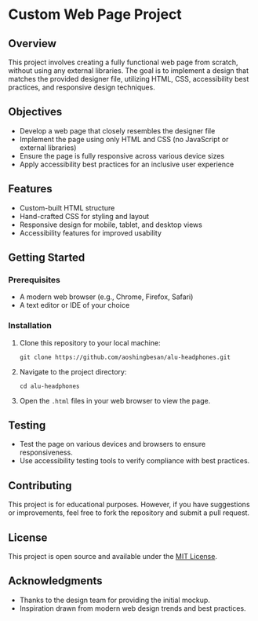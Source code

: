 # Custom Web Page Project

## Overview
This project involves creating a fully functional web page from scratch, without using any external libraries. The goal is to implement a design that matches the provided designer file, utilizing HTML, CSS, accessibility best practices, and responsive design techniques.

## Objectives
- Develop a web page that closely resembles the designer file
- Implement the page using only HTML and CSS (no JavaScript or external libraries)
- Ensure the page is fully responsive across various device sizes
- Apply accessibility best practices for an inclusive user experience

## Features
- Custom-built HTML structure
- Hand-crafted CSS for styling and layout
- Responsive design for mobile, tablet, and desktop views
- Accessibility features for improved usability

## Getting Started

### Prerequisites
- A modern web browser (e.g., Chrome, Firefox, Safari)
- A text editor or IDE of your choice

### Installation
1. Clone this repository to your local machine:
   ```
   git clone https://github.com/aoshingbesan/alu-headphones.git
   ```
2. Navigate to the project directory:
   ```
   cd alu-headphones
   ```
3. Open the `.html` files in your web browser to view the page.


## Testing
- Test the page on various devices and browsers to ensure responsiveness.
- Use accessibility testing tools to verify compliance with best practices.

## Contributing
This project is for educational purposes. However, if you have suggestions or improvements, feel free to fork the repository and submit a pull request.

## License
This project is open source and available under the [MIT License](LICENSE).

## Acknowledgments
- Thanks to the design team for providing the initial mockup.
- Inspiration drawn from modern web design trends and best practices.
